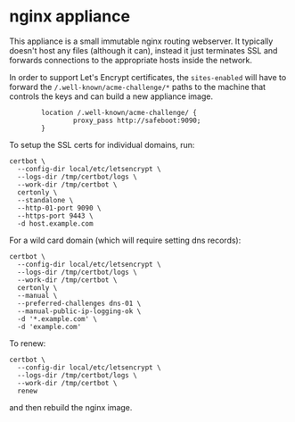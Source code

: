 # nginx appliance

This appliance is a small immutable nginx routing webserver.
It typically doesn't host any files (although it can), instead
it just terminates SSL and forwards connections to the appropriate hosts
inside the network.

In order to support Let's Encrypt certificates, the `sites-enabled`
will have to forward the `/.well-known/acme-challenge/*` paths to
the machine that controls the keys and can build a new appliance image.

```
        location /.well-known/acme-challenge/ {
                proxy_pass http://safeboot:9090;
        }
```


To setup the SSL certs for individual domains, run:
```
certbot \
  --config-dir local/etc/letsencrypt \
  --logs-dir /tmp/certbot/logs \
  --work-dir /tmp/certbot \
  certonly \
  --standalone \
  --http-01-port 9090 \
  --https-port 9443 \
  -d host.example.com
```

For a wild card domain (which will require setting dns records):
```
certbot \
  --config-dir local/etc/letsencrypt \
  --logs-dir /tmp/certbot/logs \
  --work-dir /tmp/certbot \
  certonly \
  --manual \
  --preferred-challenges dns-01 \
  --manual-public-ip-logging-ok \
  -d '*.example.com' \
  -d 'example.com'
```

To renew:
```
certbot \
  --config-dir local/etc/letsencrypt \
  --logs-dir /tmp/certbot/logs \
  --work-dir /tmp/certbot \
  renew
```

and then rebuild the nginx image.
